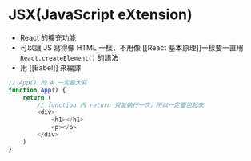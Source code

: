 # JSX(JavaScript eXtension)
- React 的擴充功能
- 可以讓 JS 寫得像 HTML 一樣，不用像 [[React 基本原理]]一樣要一直用 `React.createElement()` 的語法
- 用 [[Babel]] 來編譯 

```js
// App() 的 A 一定要大寫
function App() {
	return (
		// function 內 return 只能執行一次，所以一定要包起來
		<div>
			<h1></h1>
			<p></p>
		</div>			
	)
}
```